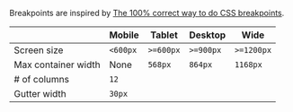 Breakpoints are inspired by [The 100% correct way to do CSS breakpoints](https://medium.freecodecamp.org/the-100-correct-way-to-do-css-breakpoints-88d6a5ba1862).

|                     | Mobile   | Tablet    | Desktop   | Wide       |
| ------------------- | -------- | --------- | --------- | ---------- |
| Screen size         | `<600px` | `>=600px` | `>=900px` | `>=1200px` |
| Max container width | None     | `568px`   | `864px`   | `1168px`   |
| # of columns        | `12`     |
| Gutter width        | `30px`   |

